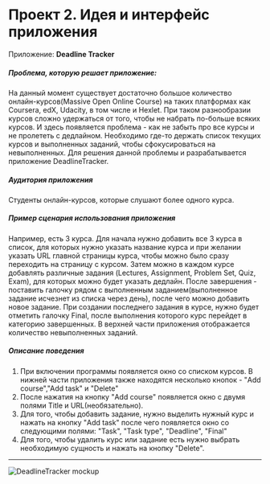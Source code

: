 Проект 2. Идея и интерфейс приложения
=============

Приложение: __Deadline Tracker__




##### Проблема, которую решает приложение:

На данный момент существует достаточно большое количество онлайн-курсов(Massive Open Online Course) на таких платформах как Coursera, edX, Udacity, в том числе и Hexlet. При таком разнообразии курсов сложно удержаться от того, чтобы не набрать по-больше всяких курсов. И здесь появляется проблема - как не забыть про все курсы и не пролететь с дедлайном. Необходимо где-то держать список текущих курсов и выполненных заданий, чтобы сфокусироваться на невыполненных. Для решения данной проблемы и разрабатывается приложение DeadlineTracker.   
 
##### Аудитория приложения

Студенты онлайн-курсов, которые слушают более одного курса.

##### Пример сценария использования приложения

Например, есть 3 курса. Для начала нужно добавить все 3 курса в список, для которых нужно указать название курса и при желании указать URL главной страницы курса, чтобы можно было сразу переходить на страницу с курсом. Затем можно в каждом курсе добавлять различные задания (Lectures, Assignment, Problem Set, Quiz, Exam), для которых можно будет указать дедлайн. После завершения - поставить галочку рядом с выполненным заданием(выполненное задание исчезнет из списка через день), после чего можно добавить новое задание. При создании последнего задания в курсе, нужно будет отметить галочку Final, после выполнения которого курс перейдет в категорию завершенных. В верхней части приложения отображается количество невыполненных заданий.

##### Описание поведения

1. При включении программы появляется окно со списком курсов. В нижней части приложения также находятся несколько кнопок - "Add course","Add task" и "Delete"
2. После нажатия на кнопку "Add course" появляется окно с двумя полями Title и URL(необязательно).
3. Для того, чтобы добавить задание, нужно выделить нужный курс и нажать на кнопку "Add task" после чего появляется окно со следующими полями: "Task", "Task type", "Deadline", "Final"
4. Для того, чтобы удалить курс или задание есть нужно выбрать необходимую сущность и нажать на кнопку "Delete". 

----
![DeadlineTracker mockup](/krkmetal/osx-project-2/images/mockup.png)